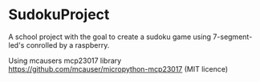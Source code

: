 # SudokuProject
A school project with the goal to create a sudoku game using 7-segment-led's conrolled by a raspberry.

Using mcausers mcp23017 library https://github.com/mcauser/micropython-mcp23017 (MIT licence)

